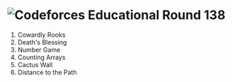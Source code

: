 # ![Codeforces Educational Round 138](https://codeforces.com/contest/1749)

1. Cowardly Rooks
2. Death's Blessing
3. Number Game
4. Counting Arrays
5. Cactus Wall
6. Distance to the Path


